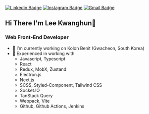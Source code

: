 [![Linkedin Badge](https://img.shields.io/badge/-LinkedIn-blue?style=flat-square&logo=Linkedin&logoColor=white&link=https://www.linkedin.com/in/%EA%B4%91%ED%9B%88-%EC%9D%B4-560664216/)](https://www.linkedin.com/in/%EA%B4%91%ED%9B%88-%EC%9D%B4-560664216/)
[![Instagram Badge](https://img.shields.io/badge/-Instagram-black?style=flat-square&logo=Instagram&link=https://www.facebook.com/kwanghun.lee.16/)](https://www.facebook.com/kwanghun.lee.16/)
[![Gmail Badge](https://img.shields.io/badge/Gmail-d14836?style=flat-square&logo=Gmail&logoColor=white&link=mailto:lkh14011424@gmail.com)](mailto:lkh14011424@gmail.com)  

## Hi There I'm Lee Kwanghun👋

### Web Front-End Developer

- 🔭 I’m currently working on Kolon Benit (Gwacheon, South Korea)
- 🌱 Experienced in working with
  * Javascript, Typescript
  * React
  * Redux, MobX, Zustand
  * Electron.js
  * Next.js
  * SCSS, Styled-Component, Tailwind CSS
  * Socket.IO
  * TanStack Query
  * Webpack, Vite
  * Github, Github Actions, Jenkins
